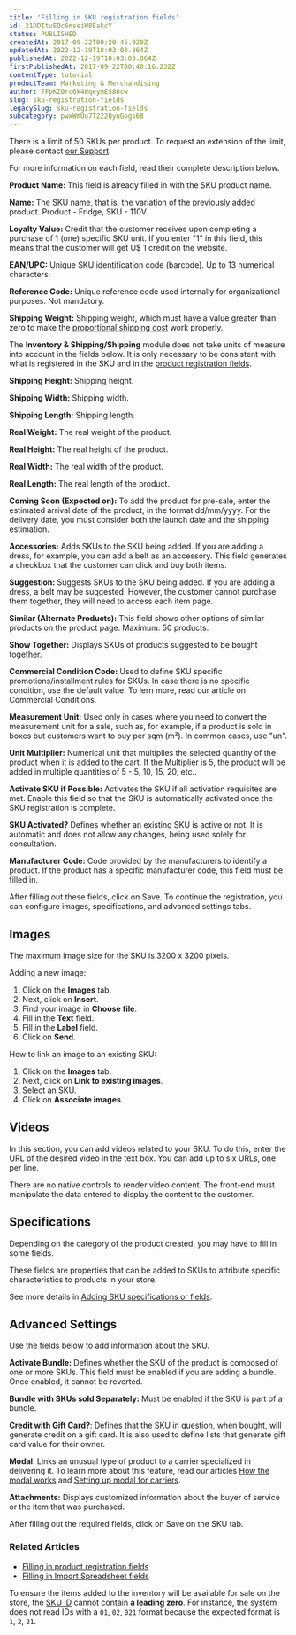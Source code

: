 ```yaml
---
title: 'Filling in SKU registration fields'
id: 21DDItuEQc6mseiW8EakcY
status: PUBLISHED
createdAt: 2017-09-22T00:20:45.920Z
updatedAt: 2022-12-19T18:03:03.864Z
publishedAt: 2022-12-19T18:03:03.864Z
firstPublishedAt: 2017-09-22T00:40:16.232Z
contentType: tutorial
productTeam: Marketing & Merchandising
author: 7FpKZ0rc6k4WqeymES80cw
slug: sku-registration-fields
legacySlug: sku-registration-fields
subcategory: pwxWmUu7T222QyuGogs68
---
```


<div class="alert alert-warning">
  <p>There is a limit of 50 SKUs per product. To request an extension of the limit, please contact <a href= "https://support.vtex.com/hc/pt-br/requests">our Support</a>.</p>
</div>

For more information on each field, read their complete description below.

__Product Name:__ This field is already filled in with the SKU product name.

__Name:__ The SKU name, that is, the variation of the previously added product. Product - Fridge, SKU - 110V.

__Loyalty Value:__ Credit that the customer receives upon completing a purchase of 1 (one) specific SKU unit. If you enter "1" in this field, this means that the customer will get U$ 1 credit on the website.

__EAN/UPC:__ Unique SKU identification code (barcode). Up to 13 numerical characters.

__Reference Code:__ Unique reference code used internally for organizational purposes. Not mandatory.

__Shipping Weight:__ Shipping weight, which must have a value greater than zero to make the <a href="https://help.vtex.com/en/tutorial/how-proportional-shipping-costs-are-calculated--frequentlyAskedQuestions_155">proportional shipping cost</a> work properly.

<div class = "alert alert-info">
The <b>Inventory & Shipping/Shipping</b> module does not take units of measure into account in the fields below. It is only necessary to be consistent with what is registered in the SKU and in the <a href="https://help.vtex.com/en/tutorial/campos-de-cadastro-de-produto--4dYXWIK3zyS8IceKkQseke">product registration fields</a>.
</div>

__Shipping Height:__ Shipping height.

__Shipping Width:__ Shipping width.

__Shipping Length:__ Shipping length.

__Real Weight:__ The real weight of the product.

__Real Height:__ The real height of the product.

__Real Width:__ The real width of the product.

__Real Length:__ The real length of the product.

__Coming Soon (Expected on):__ To add the product for pre-sale, enter the estimated arrival date of the product, in the format dd/mm/yyyy. For the delivery date, you must consider both the launch date and the shipping estimation.

__Accessories:__ Adds SKUs to the SKU being added. If you are adding a dress, for example, you can add a belt as an accessory. This field generates a checkbox that the customer can click and buy both items.

__Suggestion:__ Suggests SKUs to the SKU being added. If you are adding a dress, a belt may be suggested. However, the customer cannot purchase them together, they will need to access each item page. 

__Similar (Alternate Products):__ This field shows other options of similar products on the product page. Maximum: 50 products.

__Show Together:__ Displays SKUs of products suggested to be bought together.

__Commercial Condition Code:__ Used to define SKU specific promotions/installment rules for SKUs. In case there is no specific condition, use the default value. To lern more, read our article on Commercial Conditions.

__Measurement Unit:__ Used only in cases where you need to convert the measurement unit for a sale, such as, for example, if a product is sold in boxes but customers want to buy per sqm (m²). In common cases, use "un".

__Unit Multiplier:__ Numerical unit that multiplies the selected quantity of the product when it is added to the cart. If the Multiplier is 5, the product will be added in multiple quantities of 5 - 5, 10, 15, 20, etc..

__Activate SKU if Possible:__ Activates the SKU if all activation requisites are met. Enable this field so that the SKU is automatically activated once the SKU registration is complete.

__SKU Activated?__ Defines whether an existing SKU is active or not. It is automatic and does not allow any changes, being used solely for consultation.

__Manufacturer Code:__ Code provided by the manufacturers to identify a product. If the product has a specific manufacturer code, this field must be filled in.

After filling out these fields, click on Save. To continue the registration, you can configure images, specifications, and advanced settings tabs.

## Images

<div class="alert-info">
<p>The maximum image size for the SKU is 3200 x 3200 pixels.</p>
</div>

Adding a new image:

1. Click on the __Images__ tab.
2. Next, click on __Insert__.
3. Find your image in __Choose file__.
4. Fill in the __Text__ field.
5. Fill in the __Label__ field.
6. Click on __Send__.

How to link an image to an existing SKU:

1. Click on the __Images__ tab.
2. Next, click on __Link to existing images__.
3. Select an SKU.
4. Click on __Associate images__.

## Videos

In this section, you can add videos related to your SKU. To do this, enter the URL of the desired video in the text box. You can add up to six URLs, one per line.

There are no native controls to render video content. The front-end must manipulate the data entered to display the content to the customer.

## Specifications

Depending on the category of the product created, you may have to fill in some fields. 

These fields are properties that can be added to SKUs to attribute specific characteristics to products in your store.

See more details in [Adding SKU specifications or fields](https://help.vtex.com/en/tutorial/adding-sku-specifications-or-fields--tutorials_119).

## Advanced Settings

Use the fields below to add information about the SKU.

__Activate Bundle:__ Defines whether the SKU of the product is composed of one or more SKUs. This field must be enabled if you are adding a bundle. Once enabled, it cannot be reverted.

__Bundle with SKUs sold Separately:__ Must be enabled if the SKU is part of a bundle.

__Credit with Gift Card?__: Defines that the SKU in question, when bought, will generate credit on a gift card. It is also used to define lists that generate gift card value for their owner.

__Modal__: Links an unusual type of product to a carrier specialized in delivering it. To learn more about this feature, read our articles [How the modal works](https://help.vtex.com/en/tutorial/como-funciona-o-modal--tutorials_125) and [Setting up modal for carriers](https://help.vtex.com/en/tutorial/configurar-modal-para-transportadoras--3jhLqxuPhuiq24UoykCcqy#).

__Attachments:__ Displays customized information about the buyer of service or the item that was purchased.

After filling out the required fields, click on Save on the SKU tab.

### Related Articles
- [Filling in product registration fields](/en/tutorial/product-registration-fields--4dYXWIK3zyS8IceKkQseke)
- [Filling in Import Spreadsheet fields](/en/tutorial/preencher-campos-da-planilha-de-importacao--4nYhx63Q5yokQWaMguaIgI)

<div class="alert alert-danger">
 To ensure the items added to the inventory will be available for sale on the store, the <a href="https://help.vtex.com/en/tutorial/how-to-find-an-sku-id--4VQZsYeb3igGK2YowuEYWW">SKU ID</a> cannot contain <b>a leading zero</b>. For instance, the system does not read IDs with a <code>01</code>, <code>02</code>, <code>021</code> format because the expected format is <code>1</code>, <code>2</code>, <code>21</code>.
</div>

